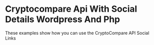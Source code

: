 # Cryptocompare Api With Social Details Wordpress And Php

These examples show how you can use the CryptoCompare API Social Links
